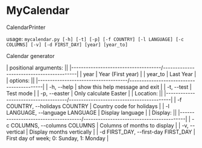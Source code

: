 # MyCalendar
 CalendarPrinter

usage: `mycalendar.py [-h] [-t] [-p] [-f COUNTRY] [-l LANGUAGE] [-c COLUMNS] [-v] [-d FIRST_DAY] [year] [year_to]`

Calendar generator

| positional arguments:                                                         ||
|-------------------------------------/------------------------------------------|
| year                                |  Year (First year)                       |
| year_to                             |  Last Year                               |
| options:                                                                      ||
|-------------------------------------/------------------------------------------|
| -h, --help                          |      show this help message and exit     |
| -t, --test                          |      Test mode                           |
| -p, --easter                        |      Only calculate Easter               |
| Location:                                                                     ||
|-------------------------------------/------------------------------------------|
| -f COUNTRY, --holidays COUNTRY      |    Country code for holidays             |
| -l LANGUAGE, --language LANGUAGE    |    Display language                      |
|  Display:                                                                     ||
|-------------------------------------/------------------------------------------|
| -c COLUMNS, --columns COLUMNS       | Columns of months to display             |
| -v, --vertical                      | Display months vertically                |
| -d FIRST_DAY, --first-day FIRST_DAY |  First day of week; 0: Sunday, 1: Monday |
